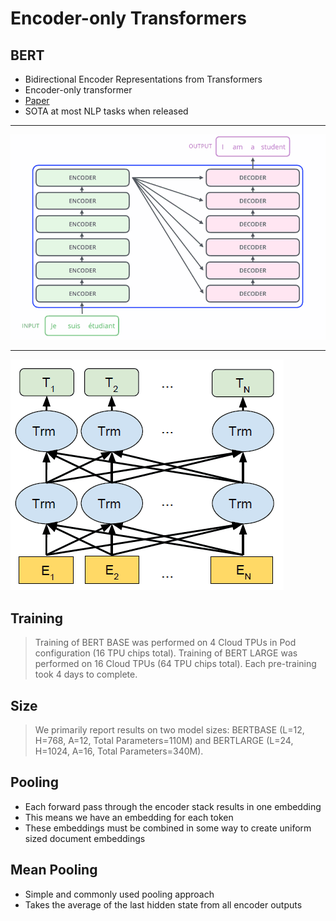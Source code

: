 Encoder-only Transformers
=========================

BERT
----

- Bidirectional Encoder Representations from
Transformers
- Encoder-only transformer
- [Paper](https://arxiv.org/pdf/1810.04805.pdf)
- SOTA at most NLP tasks when released

---

![Transformer](media/transformer-basic.png)

---

![BERT](media/bert.png)

Training
--------

> Training of BERT BASE was performed on 4 Cloud TPUs in Pod configuration (16 TPU chips total). Training of BERT LARGE was performed on 16 Cloud TPUs (64 TPU chips total). Each pre-training took 4 days to complete.

Size
----

> We primarily report results on two model sizes: BERTBASE (L=12, H=768, A=12, Total Parameters=110M) and BERTLARGE (L=24, H=1024, A=16, Total Parameters=340M).

Pooling
-------

- Each forward pass through the encoder stack results in one embedding
- This means we have an embedding for each token
- These embeddings must be combined in some way to create uniform sized document embeddings

Mean Pooling
------------

- Simple and commonly used pooling approach
- Takes the average of the last hidden state from all encoder outputs